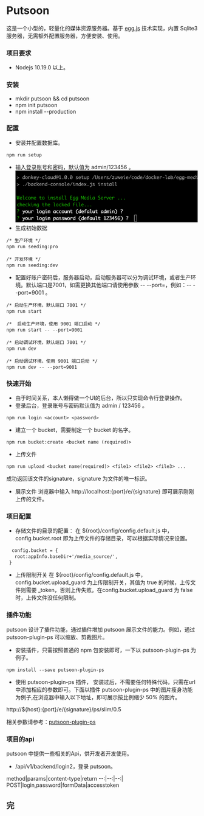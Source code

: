 # Putsoon
这是一个小型的，轻量化的媒体资源服务器。基于 [egg.js](https://eggjs.org/) 技术实现，内置 Sqlite3 服务器，无需额外配置服务器，方便安装、使用。


### 项目要求 
- Nodejs 10.19.0 以上。

### 安装
- mkdir putsoon && cd putsoon
- npm init putsoon
- npm install --production

### 配置
- 安装并配置数据库。
```
npm run setup
```
- 输入登录账号和密码，默认值为 admin/123456 。
![setup account](https://github.com/zuweie/photobed/blob/master/Snip20200227_1.png?raw=true "setup account")
- 生成初始数据
```
/* 生产环境 */
npm run seeding:pro

/* 开发环境 */
npm run seeding:dev
```
- 配置好账户密码后，服务器启动，启动服务器可以分为调试环境，或者生产环境。默认端口是7001，如需更换其他端口请使用参数 -- --port=<port number>，例如：-- --port=9001 。
  
```
/* 启动生产环境，默认端口 7001 */
npm run start 

/*  启动生产环境，使用 9001 端口启动 */
npm run start -- --port=9001

/* 启动调试环境，默认端口 7001 */
npm run dev 

/* 启动调试环境，使用 9001 端口启动 */
npm run dev -- --port=9001
```

### 快速开始
- 由于时间关系，本人懒得做一个UI的后台，所以只实现命令行登录操作。
- 登录后台，登录账号与密码默认值为 admin / 123456 。
```
npm run login <account> <password>
```
- 建立一个 bucket，需要制定一个 bucket 的名字。
```
npm run bucket:create <bucket name (required)>
```
- 上传文件
```
npm run upload <bucket name(required)> <file1> <file2> <file3> ...
```
成功返回该文件的signature，signature 为文件的唯一标识。

- 展示文件
浏览器中输入 http://localhost:{port}/e/{signature} 即可展示刚刚上传的文件。

 ### 项目配置
 - 存储文件的目录的配置：
 在 ${root}/config/config.default.js 中，config.bucket.root 即为上传文件的存储目录，可以根据实际情况来设置。
 ```
   config.bucket = {
    root:appInfo.baseDir+'/media_source/',
  }
 ```
 - 上传限制开关
在 ${root}/config/config.default.js 中，config.bucket.upload_guard 为上传限制开关，其值为 true 的时候，上传文件则需要 _token，否则上传失败。在config.bucket.upload_guard 为 false 时，上传文件没任何限制。
 
 ### 插件功能
 putsoon 设计了插件功能，通过插件增加 putsoon 展示文件的能力。例如，通过 putsoon-plugin-ps 可以缩放、剪裁图片。
 
 - 安装插件，只需按照普通的 npm 包安装即可，一下以 putsoon-plugin-ps 为例子。
 ```
 npm install --save putsoon-plugin-ps
 ```
 
 - 使用 putsoon-plugin-ps 插件，
 安装过后，不需要任何特殊代码，只需在url中添加相应的参数即可。下面以插件 putsoon-plugin-ps 中的图片瘦身功能为例子,在浏览器中输入以下地址，即可展示按比例缩少 50% 的图片。
 
 http://${host}:{port}/e/{signature}/ps/slim/0.5
 
 相关参数请参考：[putsoon-plugin-ps](https://github.com/zuweie/donkey-plugin-ps) 
 
 ### 项目的api
 putsoon 中提供一些相关的Api，供开发者开发使用。
 
 - /api/v1/backend/login2，登录 putsoon。
 
 method|params|content-type|return
 --:|--:|--:|
 POST|login,password|formData|accesstoken
 
 
 ## 完
  

